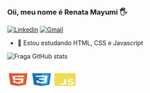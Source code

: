 ### Oii, meu nome é Renata Mayumi 🖐️

[![Linkedin](https://img.shields.io/badge/LinkedIn-0077B5?style=for-the-badge&logo=linkedin&logoColor=white)](https://www.linkedin.com/in/renatamayumihayashi/)
[![Gmail](https://img.shields.io/badge/Gmail-D14836?style=for-the-badge&logo=gmail&logoColor=white)](mailto:renatamhayashi@gmail.com)


- 🌱 Estou estudando HTML, CSS e Javascript

![Fraga GitHub stats](https://github-readme-stats.vercel.app/api?username=renatamhayashi&show_icons=true&theme=radical&count_private=true)

  <div style="display: inline_block"><br>
  <img align="center" alt="" height="30" width="50" src="https://raw.githubusercontent.com/devicons/devicon/master/icons/html5/html5-original.svg">
  <img align="center" alt="" height="30" width="50" src="https://raw.githubusercontent.com/devicons/devicon/master/icons/css3/css3-original.svg">
  <img align="center" alt="" height="30" width="50" src="https://raw.githubusercontent.com/devicons/devicon/master/icons/javascript/javascript-plain.svg">
</div>

  
